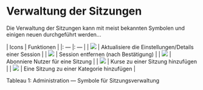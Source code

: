 
# Verwaltung der Sitzungen

Die Verwaltung der Sitzungen kann mit meist bekannten Symbolen und einigen neuen durchgeführt werden...

| Icons | Funktionen |
|: — |: — |
| ![](../../.gitbook/assets/images76%20%283%29.png) | Aktualisiere die Einstellungen/Details einer Session |
| ![](../../.gitbook/assets/images77%20%283%29.png) | Session entfernen \(nach Bestätigung\) |
| ![](../../.gitbook/assets/images73%20%287%29.png) | Abonniere Nutzer für eine Sitzung |
| ![](../../.gitbook/assets/images74%20%284%29.png) | Kurse zu einer Sitzung hinzufügen |
| ![](../../.gitbook/assets/images79%20%284%29.png) | Eine Sitzung zu einer Kategorie hinzufügen |

Tableau 1: Administration — Symbole für Sitzungsverwaltung